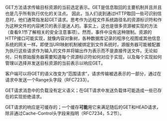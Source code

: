 GET方法请求传输目标资源的当前选定表示。GET是信息取回的主要机制并且并且也是几乎所有执行优化的关注点。 因此，当人们说到通过HTTP取回一些可识别信息时，他们通常指发起GET请求。思考作为远程文件系统路径名的资源标识符和作为这种文件的内容拷贝的表示是迷人的。事实上，这也是很多资源被实现的方法（查看9.1节了解相关的安全注意事项）。然而，事件中没有这种限制。资源的HTTP接口可能实现，就像内容对象树，各种数据库记录的程序化视图或其他信息系统的网关一样。即使当URI映射机制被绑定到文件系统时，源服务器可能被配置为执行这些请求作为输入的文件并将输出作为表示而不是直接传送文件。无论如何，只有原始服务器需要知道每个资源标识符如何对应于实现，以及每个实现如何管理以选择并发送目标资源的当前表示以响应GET。



客户端可以将GET的语义改变为“范围请求”，请求传输被选表示的一部分，通过在请求中发送一个Range头字段（RFC7233）。

GET请求消息中的负载没有定义语义；在GET请求中发送负载体可能造成一些已存在的实现拒绝请求。

GET请求的响应是可缓存的；一个缓存**可能**用它来满足随后的GET和HEAD请求，除非通过Cache-Control头字段来指明（RFC7234，5.2节）。